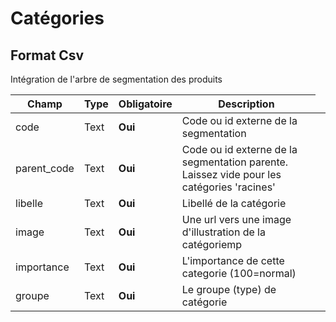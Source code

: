 # Catégories


<h2>Format Csv</h2><p>Int&#233;gration de l&#39;arbre de segmentation des produits</p>


<table style='width:100%'><thead><tr><th>Champ</th><th>Type</th><th>Obligatoire</th><th style='width:50%'>Description</th></tr></thead><tbody><tr><td>code</td><td>Text</td><td><b>Oui</b></td><td>Code ou id externe de la segmentation</td><td><tr><td>parent_code</td><td>Text</td><td><b>Oui</b></td><td>Code ou id externe de la segmentation parente. Laissez vide pour les cat&#233;gories &#39;racines&#39;</td><td><tr><td>libelle</td><td>Text</td><td><b>Oui</b></td><td>Libell&#233; de la cat&#233;gorie</td><td><tr><td>image</td><td>Text</td><td><b>Oui</b></td><td>Une url vers une image d&#39;illustration de la cat&#233;goriemp</td><td><tr><td>importance</td><td>Text</td><td><b>Oui</b></td><td>L&#39;importance de cette categorie (100=normal)</td><td><tr><td>groupe</td><td>Text</td><td><b>Oui</b></td><td>Le groupe (type) de cat&#233;gorie</td><td></tbody></table>

